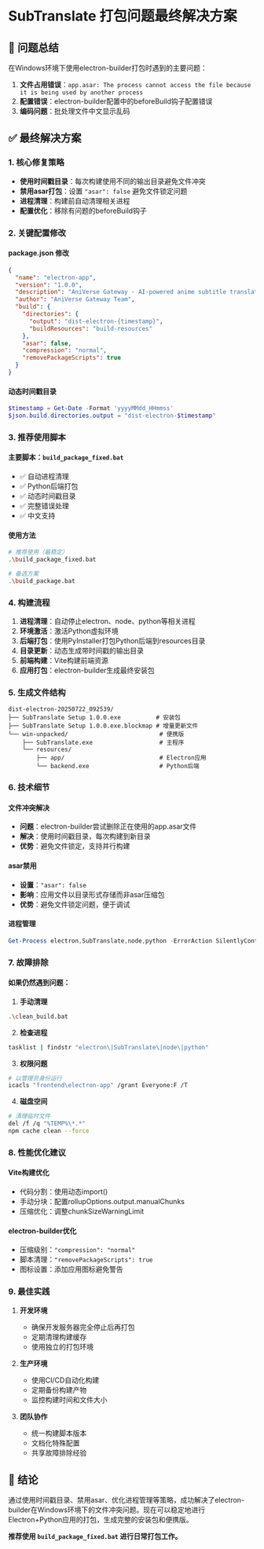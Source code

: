 # SubTranslate 打包问题最终解决方案

## 🎯 问题总结
在Windows环境下使用electron-builder打包时遇到的主要问题：
1. **文件占用错误**：`app.asar: The process cannot access the file because it is being used by another process`
2. **配置错误**：electron-builder配置中的beforeBuild钩子配置错误
3. **编码问题**：批处理文件中文显示乱码

## ✅ 最终解决方案

### 1. 核心修复策略
- **使用时间戳目录**：每次构建使用不同的输出目录避免文件冲突
- **禁用asar打包**：设置 `"asar": false` 避免文件锁定问题
- **进程清理**：构建前自动清理相关进程
- **配置优化**：移除有问题的beforeBuild钩子

### 2. 关键配置修改

#### package.json 修改
```json
{
  "name": "electron-app",
  "version": "1.0.0",
  "description": "AniVerse Gateway - AI-powered anime subtitle translation application",
  "author": "AniVerse Gateway Team",
  "build": {
    "directories": {
      "output": "dist-electron-{timestamp}",
      "buildResources": "build-resources"
    },
    "asar": false,
    "compression": "normal",
    "removePackageScripts": true
  }
}
```

#### 动态时间戳目录
```powershell
$timestamp = Get-Date -Format 'yyyyMMdd_HHmmss'
$json.build.directories.output = "dist-electron-$timestamp"
```

### 3. 推荐使用脚本

#### 主要脚本：`build_package_fixed.bat`
- ✅ 自动进程清理
- ✅ Python后端打包
- ✅ 动态时间戳目录
- ✅ 完整错误处理
- ✅ 中文支持

#### 使用方法
```bash
# 推荐使用（最稳定）
.\build_package_fixed.bat

# 备选方案
.\build_package.bat
```

### 4. 构建流程

1. **进程清理**：自动停止electron、node、python等相关进程
2. **环境激活**：激活Python虚拟环境
3. **后端打包**：使用PyInstaller打包Python后端到resources目录
4. **目录更新**：动态生成带时间戳的输出目录
5. **前端构建**：Vite构建前端资源
6. **应用打包**：electron-builder生成最终安装包

### 5. 生成文件结构

```
dist-electron-20250722_092539/
├── SubTranslate Setup 1.0.0.exe          # 安装包
├── SubTranslate Setup 1.0.0.exe.blockmap # 增量更新文件
└── win-unpacked/                          # 便携版
    ├── SubTranslate.exe                   # 主程序
    └── resources/
        ├── app/                           # Electron应用
        └── backend.exe                    # Python后端
```

### 6. 技术细节

#### 文件冲突解决
- **问题**：electron-builder尝试删除正在使用的app.asar文件
- **解决**：使用时间戳目录，每次构建到新目录
- **优势**：避免文件锁定，支持并行构建

#### asar禁用
- **设置**：`"asar": false`
- **影响**：应用文件以目录形式存储而非asar压缩包
- **优势**：避免文件锁定问题，便于调试

#### 进程管理
```powershell
Get-Process electron,SubTranslate,node,python -ErrorAction SilentlyContinue | Stop-Process -Force
```

### 7. 故障排除

#### 如果仍然遇到问题：

1. **手动清理**
```bash
.\clean_build.bat
```

2. **检查进程**
```bash
tasklist | findstr "electron\|SubTranslate\|node\|python"
```

3. **权限问题**
```bash
# 以管理员身份运行
icacls "frontend\electron-app" /grant Everyone:F /T
```

4. **磁盘空间**
```bash
# 清理临时文件
del /f /q "%TEMP%\*.*"
npm cache clean --force
```

### 8. 性能优化建议

#### Vite构建优化
- 代码分割：使用动态import()
- 手动分块：配置rollupOptions.output.manualChunks
- 压缩优化：调整chunkSizeWarningLimit

#### electron-builder优化
- 压缩级别：`"compression": "normal"`
- 脚本清理：`"removePackageScripts": true`
- 图标设置：添加应用图标避免警告

### 9. 最佳实践

1. **开发环境**
   - 确保开发服务器完全停止后再打包
   - 定期清理构建缓存
   - 使用独立的打包环境

2. **生产环境**
   - 使用CI/CD自动化构建
   - 定期备份构建产物
   - 监控构建时间和文件大小

3. **团队协作**
   - 统一构建脚本版本
   - 文档化特殊配置
   - 共享故障排除经验

## 🎉 结论

通过使用时间戳目录、禁用asar、优化进程管理等策略，成功解决了electron-builder在Windows环境下的文件冲突问题。现在可以稳定地进行Electron+Python应用的打包，生成完整的安装包和便携版。

**推荐使用 `build_package_fixed.bat` 进行日常打包工作。**

